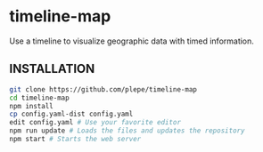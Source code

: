 # timeline-map
Use a timeline to visualize geographic data with timed information.

## INSTALLATION
```sh
git clone https://github.com/plepe/timeline-map
cd timeline-map
npm install
cp config.yaml-dist config.yaml
edit config.yaml # Use your favorite editor
npm run update # Loads the files and updates the repository
npm start # Starts the web server
```
